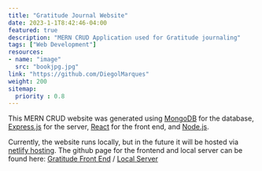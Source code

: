 ```yaml
---
title: "Gratitude Journal Website"
date: 2023-1-1T8:42:46-04:00
featured: true
description: "MERN CRUD Application used for Gratitude journaling"
tags: ["Web Development"]
resources:
- name: "image"
  src: "bookjpg.jpg"
link: "https://github.com/DiegolMarques"
weight: 200
sitemap:
  priority : 0.8
---
```


This MERN CRUD website was generated using [MongoDB](https://www.mongodb.com/home) for the database, [Express.js](https://expressjs.com/) for the server, [React](https://reactjs.org/) for the front end, and [Node.js](https://nodejs.org/en/).

Currently, the website runs locally, but in the future it will be hosted via [netlify hosting](https://www.netlify.com/). The github page for the frontend and local server can be found here: [Gratitude Front End](https://github.com/DiegolMarques/gratitudeJournalWebsite) / [Local Server](https://github.com/DiegolMarques/gratitudeJournalServer)

